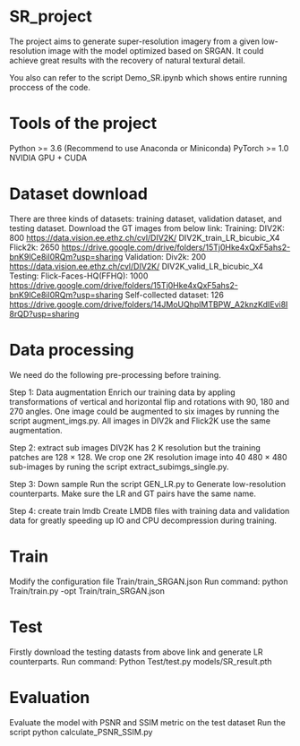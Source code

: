 # SR_project
The project aims to generate super-resolution imagery from a given low-resolution image with the model optimized based on SRGAN. It could achieve great results with the recovery of natural textural detail.

You also can refer to the script Demo_SR.ipynb which shows entire running proccess of the code.

# Tools of the project
Python >= 3.6 (Recommend to use Anaconda or Miniconda)
PyTorch >= 1.0
NVIDIA GPU + CUDA

# Dataset download
There are three kinds of datasets: training dataset, validation dataset, and testing dataset. Download the GT images from below link:
  Training:
      DIV2K: 800 https://data.vision.ee.ethz.ch/cvl/DIV2K/ DIV2K_train_LR_bicubic_X4
      Flick2k: 2650 https://drive.google.com/drive/folders/15Tj0Hke4xQxF5ahs2-bnK9lCe8il0RQm?usp=sharing
  Validation:
      Div2k: 200 https://data.vision.ee.ethz.ch/cvl/DIV2K/ DIV2K_valid_LR_bicubic_X4
  Testing:
      Flick-Faces-HQ(FFHQ): 1000 https://drive.google.com/drive/folders/15Tj0Hke4xQxF5ahs2-bnK9lCe8il0RQm?usp=sharing
      Self-collected dataset: 126 https://drive.google.com/drive/folders/14JMoUQhplMTBPW_A2knzKdIEvi8I8rQD?usp=sharing
 
 # Data processing
 We need do the following pre-processing before training. 
 
 Step 1: Data augmentation
    Enrich our training data by appling transformations of vertical and horizontal flip and rotations with 90, 180 and 270 angles. One image could be augmented to six images by running the script augment_imgs.py. All images in DIV2k and Flick2K use the same augmentation.
 
 Step 2: extract sub images
    DIV2K has 2 K resolution but the training patches are 128 × 128. We crop one 2K resolution image into 40 480 × 480 sub-images by runing the script extract_subimgs_single.py.
 
 Step 3: Down sample
 Run the script GEN_LR.py to Generate low-resolution counterparts. Make sure the LR and GT pairs have the same name.
 
 Step 4: create train lmdb
 Create LMDB files with training data and validation data for greatly speeding up IO and CPU decompression during training.
 
# Train
Modify the configuration file Train/train_SRGAN.json
Run command: python Train/train.py -opt Train/train_SRGAN.json

# Test
Firstly download the testing datasts from above link and generate LR counterparts. 
Run command: Python Test/test.py models/SR_result.pth

# Evaluation
Evaluate the model with PSNR and SSIM metric on the test dataset
Run the script python calculate_PSNR_SSIM.py 


 
 
 
 
 
 
 
